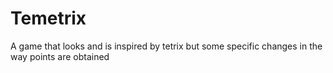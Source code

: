 # Temetrix
A game that looks and is inspired by tetrix but some specific changes in the way points are obtained
